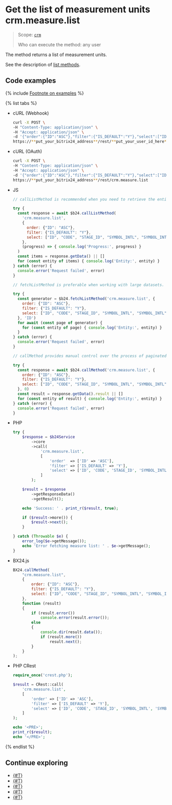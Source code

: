# Get the list of measurement units crm.measure.list

> Scope: [`crm`](../../../scopes/permissions.md)
>
> Who can execute the method: any user

The method returns a list of measurement units.

See the description of [list methods](../../../how-to-call-rest-api/list-methods-pecularities.md).

## Code examples

{% include [Footnote on examples](../../../../_includes/examples.md) %}

{% list tabs %}

- cURL (Webhook)

    ```bash
    curl -X POST \
    -H "Content-Type: application/json" \
    -H "Accept: application/json" \
    -d '{"order":{"ID":"ASC"},"filter":{"IS_DEFAULT":"Y"},"select":["ID","CODE","STAGE_ID","SYMBOL_INTL","SYMBOL_INTL"]}' \
    https://**put_your_bitrix24_address**/rest/**put_your_user_id_here**/**put_your_webhook_here**/crm.measure.list
    ```

- cURL (OAuth)

    ```bash
    curl -X POST \
    -H "Content-Type: application/json" \
    -H "Accept: application/json" \
    -d '{"order":{"ID":"ASC"},"filter":{"IS_DEFAULT":"Y"},"select":["ID","CODE","STAGE_ID","SYMBOL_INTL","SYMBOL_INTL"],"auth":"**put_access_token_here**"}' \
    https://**put_your_bitrix24_address**/rest/crm.measure.list
    ```

- JS

    ```js
    // callListMethod is recommended when you need to retrieve the entire set of list data and the volume of records is relatively small (up to about 1000 items). The method loads all data at once, which can lead to high memory load when working with large volumes.
    
    try {
      const response = await $b24.callListMethod(
        'crm.measure.list',
        {
          order: {"ID": "ASC"},
          filter: {"IS_DEFAULT": "Y"},
          select: ["ID", "CODE", "STAGE_ID", "SYMBOL_INTL", "SYMBOL_INTL"]
        },
        (progress) => { console.log('Progress:', progress) }
      )
      const items = response.getData() || []
      for (const entity of items) { console.log('Entity:', entity) }
    } catch (error) {
      console.error('Request failed', error)
    }
    
    // fetchListMethod is preferable when working with large datasets. The method implements iterative fetching using a generator, allowing data to be processed in parts and efficiently using memory.
    
    try {
      const generator = $b24.fetchListMethod('crm.measure.list', {
        order: {"ID": "ASC"},
        filter: {"IS_DEFAULT": "Y"},
        select: ["ID", "CODE", "STAGE_ID", "SYMBOL_INTL", "SYMBOL_INTL"]
      }, 'ID')
      for await (const page of generator) {
        for (const entity of page) { console.log('Entity:', entity) }
      }
    } catch (error) {
      console.error('Request failed', error)
    }
    
    // callMethod provides manual control over the process of paginated data retrieval through the start parameter. Suitable for scenarios where precise control over request batches is required. However, with large volumes of data, it may be less efficient compared to fetchListMethod.
    
    try {
      const response = await $b24.callMethod('crm.measure.list', {
        order: {"ID": "ASC"},
        filter: {"IS_DEFAULT": "Y"},
        select: ["ID", "CODE", "STAGE_ID", "SYMBOL_INTL", "SYMBOL_INTL"]
      }, 0)
      const result = response.getData().result || []
      for (const entity of result) { console.log('Entity:', entity) }
    } catch (error) {
      console.error('Request failed', error)
    }
    ```

- PHP

    ```php
    try {
        $response = $b24Service
            ->core
            ->call(
                'crm.measure.list',
                [
                    'order'  => ['ID' => 'ASC'],
                    'filter' => ['IS_DEFAULT' => 'Y'],
                    'select' => ['ID', 'CODE', 'STAGE_ID', 'SYMBOL_INTL', 'SYMBOL_INTL'],
                ]
            );
    
        $result = $response
            ->getResponseData()
            ->getResult();
    
        echo 'Success: ' . print_r($result, true);
    
        if ($result->more()) {
            $result->next();
        }
    
    } catch (Throwable $e) {
        error_log($e->getMessage());
        echo 'Error fetching measure list: ' . $e->getMessage();
    }
    ```

- BX24.js

    ```js
    BX24.callMethod(
        "crm.measure.list",
        {
            order: {"ID": "ASC"},
            filter: {"IS_DEFAULT": "Y"},
            select: ["ID", "CODE", "STAGE_ID", "SYMBOL_INTL", "SYMBOL_INTL"]
        },
        function (result)
        {
            if (result.error())
                console.error(result.error());
            else
            {
                console.dir(result.data());
                if (result.more())
                    result.next();
            }
        }
    );
    ```

- PHP CRest

    ```php
    require_once('crest.php');

    $result = CRest::call(
        'crm.measure.list',
        [
            'order' => ['ID' => 'ASC'],
            'filter' => ['IS_DEFAULT' => 'Y'],
            'select' => ['ID', 'CODE', 'STAGE_ID', 'SYMBOL_INTL', 'SYMBOL_INTL']
        ]
    );

    echo '<PRE>';
    print_r($result);
    echo '</PRE>';
    ```

{% endlist %}

## Continue exploring

- [{#T}](./crm-measure-add.md)
- [{#T}](./crm-measure-update.md)
- [{#T}](./crm-measure-get.md)
- [{#T}](./crm-measure-delete.md)
- [{#T}](./crm-measure-fields.md)